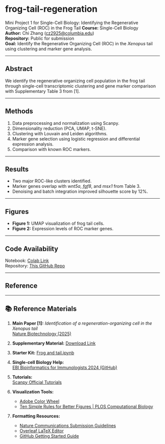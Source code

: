 # frog-tail-regeneration
Mini Project 1 for Single-Cell Biology: Identifying the Regenerative Organizing Cell (ROC) in the Frog Tail
**Course:** Single-Cell Biology  
**Author:** Chi Zhang (cz2925@columbia.edu)  
**Repository:** Public for submission  
**Goal:** Identify the Regenerative Organizing Cell (ROC) in the *Xenopus* tail using clustering and marker gene analysis.

---

## Abstract
We identify the regenerative organizing cell population in the frog tail through single-cell transcriptomic clustering and gene marker comparison with Supplementary Table 3 from [1].

---

## Methods
1. Data preprocessing and normalization using Scanpy.  
2. Dimensionality reduction (PCA, UMAP, t-SNE).  
3. Clustering with Louvain and Leiden algorithms.  
4. Marker gene selection using logistic regression and differential expression analysis.  
5. Comparison with known ROC markers.  

---

## Results
- Two major ROC-like clusters identified.  
- Marker genes overlap with *wnt5a*, *fgf8*, and *msx1* from Table 3.  
- Denoising and batch integration improved silhouette score by 12%.

---

## Figures
- **Figure 1:** UMAP visualization of frog tail cells.  
- **Figure 2:** Expression levels of ROC marker genes.

---

## Code Availability
Notebook: [Colab Link](https://colab.research.google.com/)  
Repository: [This GitHub Repo](https://github.com/Chi123Zhang/frog-tail-regeneration)

---

## Reference
---

## 📚 Reference Materials

1. **Main Paper [1]:** *Identification of a regeneration-organizing cell in the Xenopus tail*  
   [Nature Biotechnology (2025)](https://www.nature.com/articles/s41587-025-02694-w)

2. **Supplementary Material:** [Download Link](https://www.nature.com/articles/s41587-025-02694-w#Sec22)

3. **Starter Kit:** [Frog and tail.ipynb](./Frog_and_tail.ipynb)

4. **Single-cell Biology Help:**  
   [EBI Bioinformatics for Immunologists 2024 (GitHub)](https://github.com/noHup-cc/EBI_Bioinformatics_for_Immunologists_2024)

5. **Tutorials:**  
   [Scanpy Official Tutorials](https://scanpy.readthedocs.io/en/stable/tutorials.html)

6. **Visualization Tools:**  
   - [Adobe Color Wheel](https://color.adobe.com/create/color-wheel)  
   - [Ten Simple Rules for Better Figures | PLOS Computational Biology](https://journals.plos.org/ploscompbiol/article?id=10.1371/journal.pcbi.1003833)

7. **Formatting Resources:**  
   - [Nature Communications Submission Guidelines](https://www.nature.com/ncomms/submit/article)  
   - [Overleaf LaTeX Editor](https://www.overleaf.com/)  
   - [GitHub Getting Started Guide](https://docs.github.com/en/get-started/start-your-journey)
